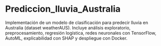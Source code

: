# Prediccion_lluvia_Australia
Implementación de un modelo de clasificación para predecir lluvia en Australia (dataset weatherAUS). Incluye análisis exploratorio, preprocesamiento, regresión logística, redes neuronales con TensorFlow, AutoML, explicabilidad con SHAP y despliegue con Docker.
